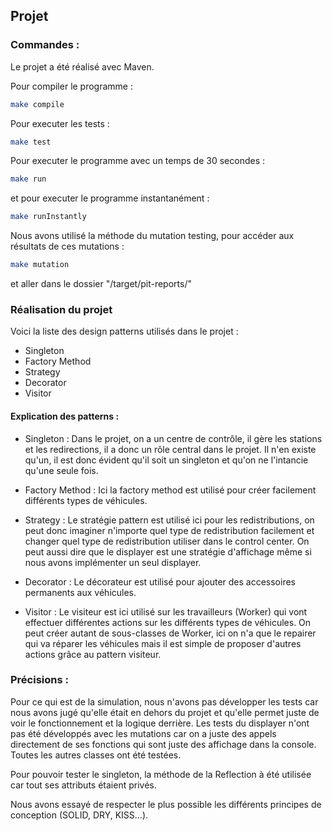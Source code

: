 ## Projet

### Commandes :
Le projet a été réalisé avec Maven.

Pour compiler le programme :
```bash
make compile
```

Pour executer les tests : 
```bash
make test
```

Pour executer le programme avec un temps de 30 secondes : 
```bash
make run
```

et pour executer le programme instantanément : 
```bash
make runInstantly
```

Nous avons utilisé la méthode du mutation testing, pour accéder aux résultats de ces mutations :
```bash
make mutation
```
et aller dans le dossier "/target/pit-reports/"


### Réalisation du projet

Voici la liste des design patterns utilisés dans le projet :
- Singleton
- Factory Method
- Strategy
- Decorator
- Visitor

#### Explication des patterns :
- Singleton : Dans le projet, on a un centre de contrôle, il gère les stations et les redirections, il a donc un rôle central dans le projet. Il n'en existe qu'un, il est donc évident qu'il soit un singleton et qu'on ne l'intancie qu'une seule fois.

- Factory Method : Ici la factory method est utilisé pour créer facilement différents types de véhicules.

- Strategy : Le stratégie pattern est utilisé ici pour les redistributions, on peut donc imaginer n'importe quel type de redistribution facilement et changer quel type de redistribution utiliser dans le control center. On peut aussi dire que le displayer est une stratégie d'affichage même si nous avons implémenter un seul displayer.

- Decorator : Le décorateur est utilisé pour ajouter des accessoires permanents aux véhicules.

- Visitor : Le visiteur est ici utilisé sur les travailleurs (Worker) qui vont effectuer différentes actions sur les différents types de véhicules. On peut créer autant de sous-classes de Worker, ici on n'a que le repairer qui va réparer les véhicules mais il est simple de proposer d'autres actions grâce au pattern visiteur.

### Précisions :
Pour ce qui est de la simulation, nous n'avons pas développer les tests car nous avons jugé qu'elle était en dehors du projet et qu'elle permet juste de voir le fonctionnement et la logique derrière. Les tests du displayer n'ont pas été développés avec les mutations car on a juste des appels directement de ses fonctions qui sont juste des affichage dans la console. Toutes les autres classes ont été testées.

Pour pouvoir tester le singleton, la méthode de la Reflection à été utilisée car tout ses attributs étaient privés.

Nous avons essayé de respecter le plus possible les différents principes de conception (SOLID, DRY, KISS...).